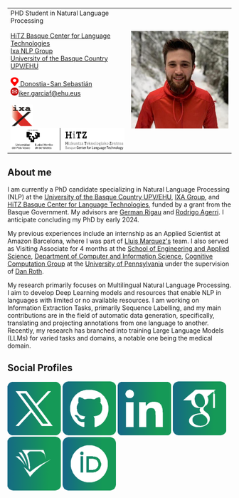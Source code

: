 
<table>
  <tr>
    <td> PHD Student in Natural Language Processing<br> <br> <a href="http://www.hitz.eus/">HiTZ Basque Center for Language Technologies</a><br> <a href="http://ixa.si.ehu.es/">Ixa NLP Group</a>  <br> <a href="https://www.ehu.eus/en/en-home">University of the Basque Country UPV/EHU</a> <br> <br> <a href="https://goo.gl/maps/xFPuPztQoACVJwaJ9"> <img src="https://raw.githubusercontent.com/ikergarcia1996/Iker-Garcia-Ferrero/master/icons/location.png" width="18" height="20" alt="Location"> Donostia-San Sebastián</a>  <br> <a href="mailto:iker.garciaf@ehu.eus"> <img src="https://raw.githubusercontent.com/ikergarcia1996/Iker-Garcia-Ferrero/master/icons/mail.png" width="18" height="18" alt="Location">iker.garciaf@ehu.eus</a>  <br>  <br> <a href="http://ixa.si.ehu.es/"> <img src="https://raw.githubusercontent.com/ikergarcia1996/Iker-Garcia-Ferrero/master/icons/ixa.png" width="50" height="50" alt="Ixa NLP Group"> </a>  <a href="http://www.hitz.eus/"> <img src="https://raw.githubusercontent.com/ikergarcia1996/Iker-Garcia-Ferrero/master/icons/Hitz.png" width="300" height="50" alt="HiTZ Basque Center for Language Technologies">  </a> </td>
    <td><img src="images/Iker.jpeg"> </td>
  </tr>
 </table>

## About me
I am currently a PhD candidate specializing in Natural Language Processing (NLP) at the [University of the Basque Country UPV/EHU](https://www.ehu.eus/en/en-home), [IXA Group](http://www.ixa.eus/?language=en), and [HiTZ Basque Center for Language Technologies](http://www.hitz.eus/), funded by a grant from the Basque Government. My advisors are [German Rigau](https://adimen.si.ehu.es/~rigau/) and [Rodrigo Agerri](https://ragerri.github.io/). I anticipate concluding my PhD by early 2024. 

My previous experiences include an internship as an Applied Scientist at Amazon Barcelona, where I was part of [Lluis Marquez's](https://www.amazon.science/author/lluis-marquez) team. 
I also served as Visiting Associate for 4 months at the [School of Engineering and Applied Science](https://www.seas.upenn.edu/), [Department of Computer and Information Science](https://www.cis.upenn.edu/), [Cognitive Computation Group](https://cogcomp.seas.upenn.edu/) at the [University of Pennsylvania](https://www.upenn.edu/) under the supervision of [Dan Roth](https://www.cis.upenn.edu/~danroth/).

My research primarily focuses on Multilingual Natural Language Processing. I aim to develop Deep Learning models and resources that enable NLP in languages with limited or no available resources. I am working on Information Extraction Tasks, primarily Sequence Labelling, and my main contributions are in the field of automatic data generation, specifically, translating and projecting annotations from one language to another. Recently, my research has branched into training Large Language Models (LLMs) for varied tasks and domains, a notable one being the medical domain.


## Social Profiles
<p>
<a href="https://twitter.com/iker_garciaf"><img src="icons/X.png" width="120" alt="X"></a>
<a href="https://github.com/ikergarcia1996"><img src="icons/github.png" width="120" alt="Github"></a>
<a href="https://www.linkedin.com/in/iker-garc%C3%ADa-ferrero-75343b172/?locale=en_US"><img src="icons/linkedin.png" width="120" alt="Linkedin"></a>
<a href="https://scholar.google.es/citations?user=yoOzj1MAAAAJ&hl"><img src="icons/google-scholar.png" width="120" alt="Google-Scholar"></a>
<a href="https://www.semanticscholar.org/author/Iker-Garc%C3%ADa-Ferrero/145372488"><img src="icons/semantic-scholar.png" width="120" alt="Semantic-Scholar"></a>
<a href="https://orcid.org/0000-0001-9612-7134"><img src="icons/orcid.png" width="120" alt="ORCID"></a>
</p>






